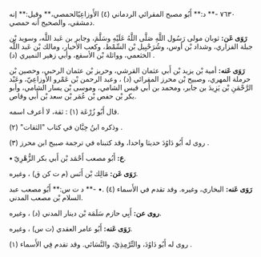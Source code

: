 ٧٦٣٠ -** د:** أَبُو مصبح المقرائي الردماني (٤) الأَوزاعِيّالحمصي،** وقيل:** إنه دمشقي، والصحيح أنه حمصي.

**رَوَى عَن:** ثوبان مولى رَسُول اللَّهِ صَلَّى اللَّهُ عَلَيْهِ وسَلَّمَ، وجابر بن عَبد اللَّه، وسويد بْن جبلة الفزاري، وشداد بْن أوس، وشُرَحْبِيل بْن السِّمْط، وكعب الأحبار، ومالك بْن عَبد اللَّه الخثعمي، وواثلة بْن الأسقع، وأبي زهير النميري (د) .

**رَوَى عَنه:** أمية بْن يزيد بْن أَبي عثمان القرشي، وحريز بْن عثمان الرحبي، وحصين بْن حرملة المهري، وصبيح بْن محرز المقرائي (د) ، وعبد الرحمن بْن عَمْرو الأَوزاعِيّ، وعَبْد الرَّحْمَنِ بْن يَزِيدَ بن جابر، ومحمد بن أَبي قيس الشامي، وموسى بْن يسار الشامي، وأبو بكر بْن حفص بْن عُمَر بْن سعد بْن أَبي وقاص.

قال أَبُو زُرْعَة (١) : ثقة، لا أعرف اسمه.

وذكره ابنُ حِبَّان في كتاب "الثقات" (٢) .

روى له أَبُو دَاوُدَ حديثا واحدا، وقد كتبناه في ترجمة صبيح ابن محرز (٣) .

**• ع:** أَبُو مصعب أَحْمَد بْن أَبي بكر الزُّهْرِيّ.

**رَوَى عَن:** مَالِك بْن أَنَس (م ت كن ق) ، وغيره.

**رَوَى عَنه:** البخاري، وغيره. وقد تقدم في الأَسماء (٤) .• -** د ت س:** أَبُو مصعب عبد السلام بْن مصعب المدني.

**روى عن:** أَبِي حازم سَلَمَة بْن دينار المدني (د) ، وغيره.

**رَوَى عَنه:** أَبُو عامر العقدي (ت س) ، وغيره.

روى له أَبُو دَاوُدَ، والتِّرْمِذِيّ، والنَّسَائي. وقد تقدم فِي الأَسماء (١) .